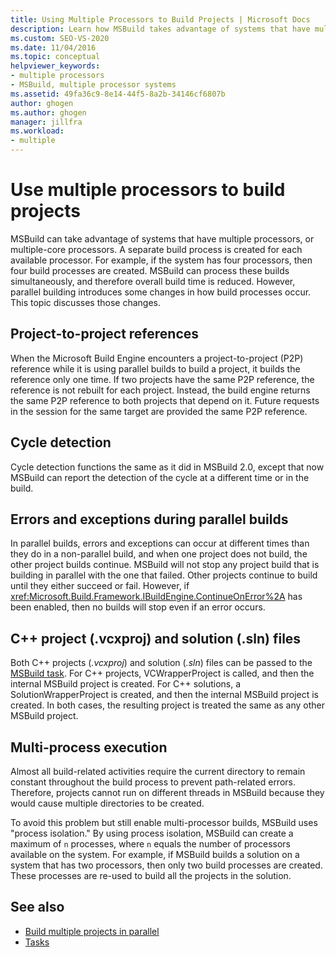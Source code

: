 ```yaml
---
title: Using Multiple Processors to Build Projects | Microsoft Docs
description: Learn how MSBuild takes advantage of systems that have multiple processors or cores by creating a separate build process for each available processor.
ms.custom: SEO-VS-2020
ms.date: 11/04/2016
ms.topic: conceptual
helpviewer_keywords:
- multiple processors
- MSBuild, multiple processor systems
ms.assetid: 49fa36c9-8e14-44f5-8a2b-34146cf6807b
author: ghogen
ms.author: ghogen
manager: jillfra
ms.workload:
- multiple
---
```

# Use multiple processors to build projects

MSBuild can take advantage of systems that have multiple processors, or multiple-core processors. A separate build process is created for each available processor. For example, if the system has four processors, then four build processes are created. MSBuild can process these builds simultaneously, and therefore overall build time is reduced. However, parallel building introduces some changes in how build processes occur. This topic discusses those changes.

## Project-to-project references

 When the Microsoft Build Engine encounters a project-to-project (P2P) reference while it is using parallel builds to build a project, it builds the reference only one time. If two projects have the same P2P reference, the reference is not rebuilt for each project. Instead, the build engine returns the same P2P reference to both projects that depend on it. Future requests in the session for the same target are provided the same P2P reference.

## Cycle detection

 Cycle detection functions the same as it did in MSBuild 2.0, except that now MSBuild can report the detection of the cycle at a different time or in the build.

## Errors and exceptions during parallel builds

 In parallel builds, errors and exceptions can occur at different times than they do in a non-parallel build, and when one project does not build, the other project builds continue. MSBuild will not stop any project build that is building in parallel with the one that failed. Other projects continue to build until they either succeed or fail. However, if <xref:Microsoft.Build.Framework.IBuildEngine.ContinueOnError%2A> has been enabled, then no builds will stop even if an error occurs.

## C++ project (.vcxproj) and solution (.sln) files

 Both C++ projects (*.vcxproj*) and solution (*.sln*) files can be passed to the [MSBuild task](../msbuild/msbuild-task.md). For C++ projects, VCWrapperProject is called, and then the internal MSBuild project is created. For C++ solutions, a SolutionWrapperProject is created, and then the internal MSBuild project is created. In both cases, the resulting project is treated the same as any other MSBuild project.

## Multi-process execution

 Almost all build-related activities require the current directory to remain constant throughout the build process to prevent path-related errors. Therefore, projects cannot run on different threads in MSBuild because they would cause multiple directories to be created.

 To avoid this problem but still enable multi-processor builds, MSBuild uses "process isolation." By using process isolation, MSBuild can create a maximum of `n` processes, where `n` equals the number of processors available on the system. For example, if MSBuild builds a solution on a system that has two processors, then only two build processes are created. These processes are re-used to build all the projects in the solution.

## See also

- [Build multiple projects in parallel](../msbuild/building-multiple-projects-in-parallel-with-msbuild.md)
- [Tasks](../msbuild/msbuild-tasks.md)
